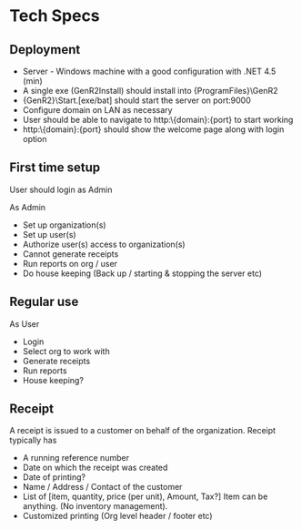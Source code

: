 Tech Specs 
=========

Deployment
----------

 - Server - Windows machine with a good configuration with .NET 4.5 (min)
 - A single exe (GenR2Install) should install into \{ProgramFiles}\GenR2
 - \{GenR2}\Start.[exe/bat] should start the server on port:9000
 - Configure domain on LAN as necessary
 - User should be able to navigate to http:\\{domain}:{port} to start working
 - http:\\{domain}:{port} should show the welcome page along with login option
 
First time setup
----------------

User should login as Admin

As Admin

 - Set up organization(s)
 - Set up user(s)
 - Authorize user(s) access to organization(s)
 - Cannot generate receipts
 - Run reports on org / user
 - Do house keeping (Back up / starting & stopping the server etc)
 
Regular use
-----------
 
As User

 - Login 
 - Select org to work with
 - Generate receipts
 - Run reports
 - House keeping?

Receipt
-------

A receipt is issued to a customer on behalf of the organization.
Receipt typically has

 - A running reference number
 - Date on which the receipt was created
 - Date of printing?
 - Name / Address / Contact of the customer
 - List of [item, quantity, price (per unit), Amount, Tax?] Item can be anything. (No inventory management).
 - Customized printing (Org level header / footer etc)

